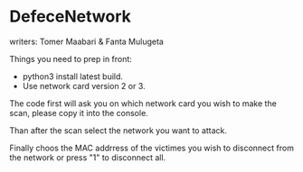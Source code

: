 # DefeceNetwork

writers: Tomer Maabari & Fanta Mulugeta

Things you need to prep in front:

- python3 install latest build.
- Use network card version 2 or 3.

The code first will ask you on which network card you wish to make the scan, please copy it into the console.

Than after the scan select the network you want to attack.

Finally choos the MAC addrress of the victimes you wish to disconnect from the network or press "1" to  disconnect all.
